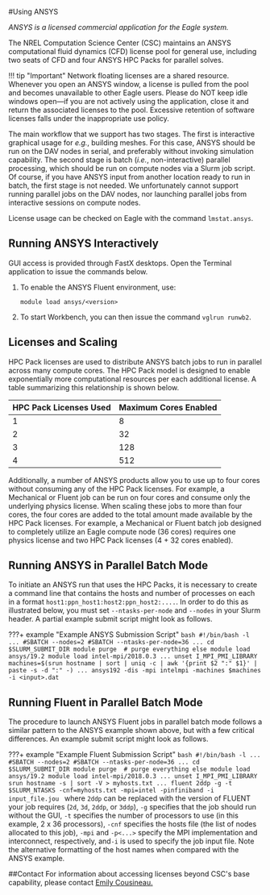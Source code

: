 #Using ANSYS 

*ANSYS is a licensed commercial application for the Eagle system.* 

The NREL Computation Science Center (CSC) maintains an ANSYS computational fluid dynamics (CFD) license pool for general use, including two seats of CFD and four ANSYS HPC Packs for parallel solves.

!!! tip "Important"
     Network floating licenses are a shared resource. Whenever you open an ANSYS window, a license is pulled from the pool and becomes unavailable to other Eagle users. Please do NOT keep idle windows open—if you are not actively using the application, close it and return the associated licenses to the pool. Excessive retention of software licenses falls under the inappropriate use policy.

The main workflow that we support has two stages. The first is interactive graphical usage for *e.g.*, building meshes. For this case, ANSYS should be run on the DAV nodes in serial, and preferably without invoking simulation capability. The second stage is batch (*i.e.*, non-interactive) parallel processing, which should be run on compute nodes via a Slurm job script. Of course, if you have ANSYS input from another location ready to run in batch, the first stage is not needed. We unfortunately cannot support running parallel jobs on the DAV nodes, nor launching parallel jobs from interactive sessions on compute nodes.

License usage can be checked on Eagle with the command `lmstat.ansys`.

## Running ANSYS Interactively
GUI access is provided through FastX desktops. Open the Terminal application to issue the commands below.

1. To enable the ANSYS Fluent environment, use:

    ```
    module load ansys/<version>
    ```

1. To start Workbench, you can then issue the command `vglrun runwb2`.

## Licenses and Scaling
HPC Pack licenses are used to distribute ANSYS batch jobs to run in parallel across many compute cores.  The HPC Pack model is designed to enable exponentially more computational resources per each additional license.  A table summarizing this relationship is shown below.

|HPC Pack Licenses Used	| Maximum Cores Enabled|
|-----------------------|----------------------|
|1	                    |8                     |
|2	                    |32                    |
|3	                    |128                   |
|4	                    |512                   |

Additionally, a number of ANSYS products allow you to use up to four cores without consuming any of the HPC Pack licenses.  For example, a Mechanical or Fluent job can be run on four cores and consume only the underlying physics license.  When scaling these jobs to more than four cores, the four cores are added to the total amount made available by the HPC Pack licenses. For example, a Mechanical or Fluent batch job designed to completely utilize an Eagle compute node (36 cores) requires one physics license and two HPC Pack licenses (4 + 32 cores enabled).

## Running ANSYS in Parallel Batch Mode

To initiate an ANSYS run that uses the HPC Packs, it is necessary to create a command line that contains the hosts and number of processes on each in a format `host1:ppn_host1:host2:ppn_host2:....`. In order to do this as illustrated below, you must set `--ntasks-per-node` and `--nodes` in your Slurm header. A partial example submit script might look as follows.

???+ example "Example ANSYS Submission Script"
    ```bash
    #!/bin/bash -l
    ...
    #SBATCH --nodes=2
    #SBATCH --ntasks-per-node=36
    ...
    cd $SLURM_SUBMIT_DIR
    module purge  # purge everything else
    module load ansys/19.2
    module load intel-mpi/2018.0.3
    ...
    unset I_MPI_PMI_LIBRARY
    machines=$(srun hostname | sort | uniq -c | awk '{print $2 ":" $1}' | paste -s -d ":" -)
    ...
    ansys192 -dis -mpi intelmpi -machines $machines -i <input>.dat
    ```
## Running Fluent in Parallel Batch Mode
The procedure to launch ANSYS Fluent jobs in parallel batch mode follows a similar pattern to the ANSYS example shown above, but with a few critical differences.  An example submit script might look as follows.

???+ example "Example Fluent Submission Script"
    ```bash
    #!/bin/bash -l
    ...
    #SBATCH --nodes=2
    #SBATCH --ntasks-per-node=36
    ...
    cd $SLURM_SUBMIT_DIR
    module purge  # purge everything else
    module load ansys/19.2
    module load intel-mpi/2018.0.3
    ...
    unset I_MPI_PMI_LIBRARY
    srun hostname -s | sort -V > myhosts.txt
    ...
    fluent 2ddp -g -t $SLURM_NTASKS -cnf=myhosts.txt -mpi=intel -pinfiniband -i input_file.jou
    ```
where `2ddp` can be replaced with the version of FLUENT your job requires (`2d`, `3d`, `2ddp`, or `3ddp`), `-g` specifies that the job should run without the GUI, `-t` specifies the number of processors to use (in this example, 2 x 36 processors), `-cnf` specifies the hosts file (the list of nodes allocated to this job), `-mpi` and `-p<...>` specify the MPI implementation and interconnect, respectively, and`-i` is used to specify the job input file.  Note the alternative formatting of the host names when compared with the ANSYS example.

##Contact
For information about accessing licenses beyond CSC's base capability, please contact [Emily Cousineau.](mailto://Emily.Cousineau@nrel.gov)